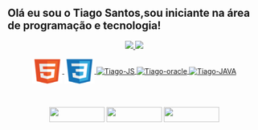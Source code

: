 ## Olá eu sou o Tiago Santos,sou iniciante na área de programação e tecnologia!
<div align="center" style display="flex">
  <a href="https://github.com/tcag">
  <img height="180em" src="https://github-readme-stats.vercel.app/api?username=tcag&show_icons=true&theme=great-gatsby&include_all_commits=true&count_private=true"/>
  <img height="180em" src="https://github-readme-stats.vercel.app/api/top-langs/?username=tcag&layout=compact&langs_count=7&theme=great-gatsby"/>
</div>
  
<div align="center"><br>
  <img align="center" alt="Tiago-HTML" height="50" width="60" src="https://raw.githubusercontent.com/devicons/devicon/master/icons/html5/html5-original.svg">
  <img align="center" alt="Tiago-CSS" height="50" width="60" src="https://raw.githubusercontent.com/devicons/devicon/master/icons/css3/css3-original.svg">
  <img align="center" alt="Tiago-JS" height="50" width="60" src="https://cdn.jsdelivr.net/gh/devicons/devicon/icons/javascript/javascript-original.svg" />
  <img align="center" alt="Tiago-oracle" height="70" width="80" src="https://cdn.jsdelivr.net/gh/devicons/devicon/icons/oracle/oracle-original.svg" />
  <img align="center" alt="Tiago-JAVA" height="70" width="80" src="https://cdn.jsdelivr.net/gh/devicons/devicon/icons/java/java-original-wordmark.svg" />      
</div>  
  
  ## 
  
<div align="center"><br>
  <a href="https://instagram.com/t.bsantos" target="_blank"><img src="https://img.shields.io/badge/-Instagram-%23E4405F?style=for-the-  badge&logo=instagram&logoColor=white" height="30" width="110" target="_blank"></a>
 	<a href = "mailto:tcagsantos@gmail.com"><img src="https://img.shields.io/badge/-Gmail-%23333?style=for-the-badge&logo=gmail&logoColor=white" height="30" width="110" target="_blank"></a>
  <a href="https://www.linkedin.com/in/tiago-barbosa-dos-santos-aa1a21153" target="_blank"><img src="https://img.shields.io/badge/-LinkedIn-%230077B5?style=for-the-badge&logo=linkedin&logoColor=white" height="30" width="110" target="_blank"></a> 
 </div>
